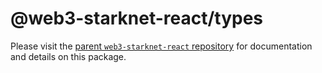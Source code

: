 # @web3-starknet-react/types

Please visit the [parent `web3-starknet-react` repository](https://github.com/dhruvkelawala/web3-starknet-react/) for documentation and details on this package.
